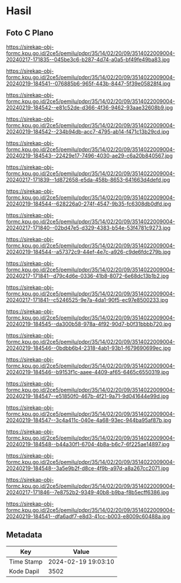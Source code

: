 # Hasil

## Foto C Plano

https://sirekap-obj-formc.kpu.go.id/2ce5/pemilu/pdpr/35/14/02/20/09/3514022009004-20240217-171835--045be3c6-b287-4d74-a0a5-bf49fe49ba83.jpg

https://sirekap-obj-formc.kpu.go.id/2ce5/pemilu/pdpr/35/14/02/20/09/3514022009004-20240219-184541--076885b6-965f-443b-8447-5f39e05828f4.jpg

https://sirekap-obj-formc.kpu.go.id/2ce5/pemilu/pdpr/35/14/02/20/09/3514022009004-20240219-184542--e81c52de-d366-4f36-9462-93aae32608b9.jpg

https://sirekap-obj-formc.kpu.go.id/2ce5/pemilu/pdpr/35/14/02/20/09/3514022009004-20240219-184542--234b94db-acc7-4795-ab14-f471c13b29cd.jpg

https://sirekap-obj-formc.kpu.go.id/2ce5/pemilu/pdpr/35/14/02/20/09/3514022009004-20240219-184543--22429e17-7496-4030-ae29-c6a20b840567.jpg

https://sirekap-obj-formc.kpu.go.id/2ce5/pemilu/pdpr/35/14/02/20/09/3514022009004-20240217-171839--1d872658-e5da-458b-8653-641663d4defd.jpg

https://sirekap-obj-formc.kpu.go.id/2ce5/pemilu/pdpr/35/14/02/20/09/3514022009004-20240219-184544--628226a0-274f-4547-9b35-fc6308db0dfd.jpg

https://sirekap-obj-formc.kpu.go.id/2ce5/pemilu/pdpr/35/14/02/20/09/3514022009004-20240217-171840--02bd47e5-d329-4383-b54e-53f4781c9273.jpg

https://sirekap-obj-formc.kpu.go.id/2ce5/pemilu/pdpr/35/14/02/20/09/3514022009004-20240219-184544--a57372c9-44ef-4e7c-a926-c9de6fdc279b.jpg

https://sirekap-obj-formc.kpu.go.id/2ce5/pemilu/pdpr/35/14/02/20/09/3514022009004-20240217-171841--d79c4d6e-0336-41b8-8072-6e68dc13b1b2.jpg

https://sirekap-obj-formc.kpu.go.id/2ce5/pemilu/pdpr/35/14/02/20/09/3514022009004-20240217-171841--c5246525-9e7a-4da1-90f5-ec97e8500233.jpg

https://sirekap-obj-formc.kpu.go.id/2ce5/pemilu/pdpr/35/14/02/20/09/3514022009004-20240219-184545--da300b58-978a-4f92-90d7-b0f31bbbb720.jpg

https://sirekap-obj-formc.kpu.go.id/2ce5/pemilu/pdpr/35/14/02/20/09/3514022009004-20240219-184546--0bdbb6b4-2318-4ab1-93b1-f679690699ec.jpg

https://sirekap-obj-formc.kpu.go.id/2ce5/pemilu/pdpr/35/14/02/20/09/3514022009004-20240219-184546--b9153f1c-aaee-4409-af65-6465c6550319.jpg

https://sirekap-obj-formc.kpu.go.id/2ce5/pemilu/pdpr/35/14/02/20/09/3514022009004-20240219-184547--e51850f0-467b-4f21-9a71-9d041644e99d.jpg

https://sirekap-obj-formc.kpu.go.id/2ce5/pemilu/pdpr/35/14/02/20/09/3514022009004-20240219-184547--3c4a411c-040e-4a68-93ec-944ba95af87b.jpg

https://sirekap-obj-formc.kpu.go.id/2ce5/pemilu/pdpr/35/14/02/20/09/3514022009004-20240219-184548--b44a30f1-6704-4b8a-b6c7-6f225ae14897.jpg

https://sirekap-obj-formc.kpu.go.id/2ce5/pemilu/pdpr/35/14/02/20/09/3514022009004-20240219-184548--3a5e9b2f-d8ce-4f9b-a97d-a8a267cc2071.jpg

https://sirekap-obj-formc.kpu.go.id/2ce5/pemilu/pdpr/35/14/02/20/09/3514022009004-20240217-171846--7e8752b2-9349-40b8-b9ba-f8b5ecff6386.jpg

https://sirekap-obj-formc.kpu.go.id/2ce5/pemilu/pdpr/35/14/02/20/09/3514022009004-20240219-184541--dfa6adf7-e8d3-41cc-b003-e8009c60488a.jpg


## Metadata

| Key        | Value               |
| ---------- | ------------------- |
| Time Stamp | 2024-02-19 19:03:10 |
| Kode Dapil | 3502                |



